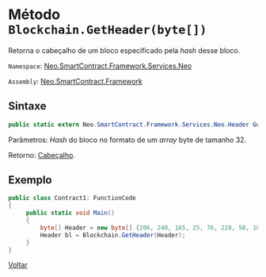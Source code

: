 # Método `Blockchain.GetHeader(byte[])`

Retorna o cabeçalho de um bloco especificado pela *hash* desse bloco.

`Namespace`: [Neo.SmartContract.Framework.Services.Neo](../../neo.md)

`Assembly`: [Neo.SmartContract.Framework](../../../dotnet.md)

## Sintaxe

```c#
public static extern Neo.SmartContract.Framework.Services.Neo.Header GetHeader(byte[] hash)
```

Parâmetros: *Hash* do bloco no formato de um *array* byte de tamanho 32.

Retorno: [Cabeçalho](../Header.md).

## Exemplo

```c#
public class Contract1: FunctionCode
{
     public static void Main()
     {
         byte[] Header = new byte[] {206, 240, 165, 25, 76, 228, 58, 100, 117, 184, 213, 171, 61, 96, 34, 234, 129, 116, 60, 71, 11, 231, 143, 195, 123, 5, 190, 250, 182, 14, 152};
         Header bl = Blockchain.GetHeader(Header);
     }
}
```



[Voltar](../Blockchain.md)
